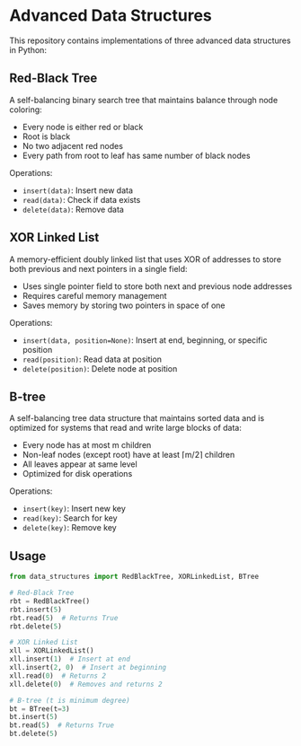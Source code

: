 # Advanced Data Structures

This repository contains implementations of three advanced data structures in Python:

## Red-Black Tree

A self-balancing binary search tree that maintains balance through node coloring:

- Every node is either red or black
- Root is black
- No two adjacent red nodes
- Every path from root to leaf has same number of black nodes

Operations:

- `insert(data)`: Insert new data
- `read(data)`: Check if data exists
- `delete(data)`: Remove data

## XOR Linked List

A memory-efficient doubly linked list that uses XOR of addresses to store both previous and next pointers in a single field:

- Uses single pointer field to store both next and previous node addresses
- Requires careful memory management
- Saves memory by storing two pointers in space of one

Operations:

- `insert(data, position=None)`: Insert at end, beginning, or specific position
- `read(position)`: Read data at position
- `delete(position)`: Delete node at position

## B-tree

A self-balancing tree data structure that maintains sorted data and is optimized for systems that read and write large blocks of data:

- Every node has at most m children
- Non-leaf nodes (except root) have at least ⌈m/2⌉ children
- All leaves appear at same level
- Optimized for disk operations

Operations:

- `insert(key)`: Insert new key
- `read(key)`: Search for key
- `delete(key)`: Remove key

## Usage

```python
from data_structures import RedBlackTree, XORLinkedList, BTree

# Red-Black Tree
rbt = RedBlackTree()
rbt.insert(5)
rbt.read(5)  # Returns True
rbt.delete(5)

# XOR Linked List
xll = XORLinkedList()
xll.insert(1)  # Insert at end
xll.insert(2, 0)  # Insert at beginning
xll.read(0)  # Returns 2
xll.delete(0)  # Removes and returns 2

# B-tree (t is minimum degree)
bt = BTree(t=3)
bt.insert(5)
bt.read(5)  # Returns True
bt.delete(5)
```
